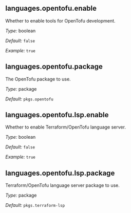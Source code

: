 [comment]: # (Do not edit this file as it is autogenerated. Go to docs/individual-docs if you want to make edits.)


[comment]: # (Please add your documentation on top of this line)

## languages\.opentofu\.enable

Whether to enable tools for OpenTofu development\.



*Type:*
boolean



*Default:*
` false `



*Example:*
` true `



## languages\.opentofu\.package



The OpenTofu package to use\.



*Type:*
package



*Default:*
` pkgs.opentofu `



## languages\.opentofu\.lsp\.enable



Whether to enable Terraform/OpenTofu language server\.



*Type:*
boolean



*Default:*
` false `



*Example:*
` true `



## languages\.opentofu\.lsp\.package



Terraform/OpenTofu language server package to use\.



*Type:*
package



*Default:*
` pkgs.terraform-lsp `
